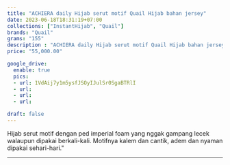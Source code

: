 ```yaml
---
title: "ACHIERA daily Hijab serut motif Quail Hijab bahan jersey"
date: 2023-06-18T18:31:19+07:00
collections: ["InstantHijab", "Quail"]
brands: "Quail"
grams: "155"
description : "ACHIERA daily Hijab serut motif Quail Hijab bahan jersey"
price: "55,000.00"

google_drive:
  enable: true
  pics:
  - url: 1VdAij7y1m5ysfJSOyIJulSr0SgaBTRlI
  - url: 
  - url: 
  - url: 

draft: false
---
```


Hijab serut motif dengan ped imperial foam yang nggak gampang lecek walaupun dipakai berkali-kali. Motifnya kalem dan cantik, adem dan nyaman dipakai sehari-hari."

---------    
 
